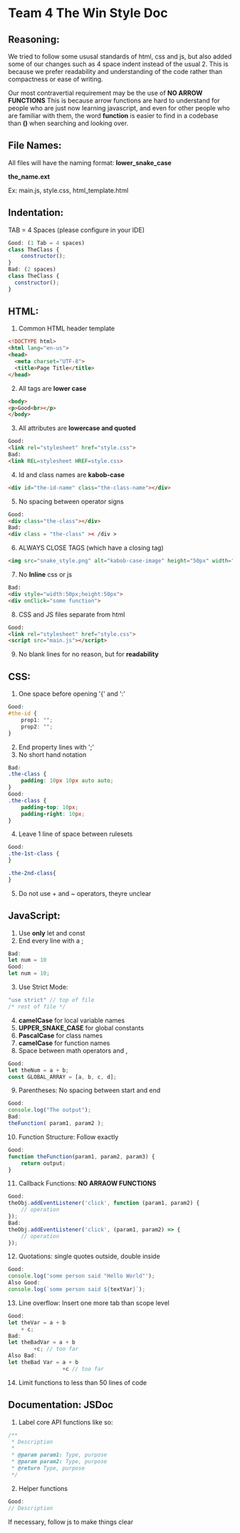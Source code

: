 # Team 4 The Win Style Doc

## Reasoning:

We tried to follow some ususal standards of html, css and js, but also added some of our 
changes such as 4 space indent instead of the usual 2. This is because we prefer readability
and understanding of the code rather than compactness or ease of writing.

Our most contravertial requirement may be the use of **NO ARROW FUNCTIONS**
This is because arrow functions are hard to understand for people who are just now learning
javascript, and even for other people who are familiar with them, the word **function** is
easier to find in a codebase than **()** when searching and looking over.

## File Names:

All files will have the naming format: <b>lower_snake_case</b>

<b>the_name.ext</b>

Ex: main.js, style.css, html_template.html

## Indentation:

TAB = 4 Spaces (please configure in your IDE)
```js
Good: (1 Tab = 4 spaces)
class TheClass {
    constructor();
}
Bad: (2 spaces)
class TheClass {
  constructor();
}
```

## HTML:
1. Common HTML header template
```html
<!DOCTYPE html>
<html lang="en-us">
<head>
  <meta charset="UTF-8">
  <title>Page Title</title>
</head>
```

2. All tags are <b>lower case</b>

```html
<body>
<p>Good<br></p>
</body>
```

3. All attributes are <b>lowercase and quoted</b>
```html
Good:
<link rel="stylesheet" href="style.css">
Bad:
<link REL=stylesheet HREF=style.css>
```

4. Id and class names are **kabob-case**
```html
<div id="the-id-name" class="the-class-name"></div>
```

5. No spacing between operator signs
```html
Good:
<div class="the-class"></div>
Bad:
<div class = "the-class" >< /div >
```

6. ALWAYS CLOSE TAGS (which have a closing tag)

```html
<img src="snake_style.png" alt="kabob-case-image" height="50px" width="100px">
```


7. No **Inline** css or js
```html
Bad:
<div style="width:50px;height:50px">
<div onClick="some function">
```

8. CSS and JS files separate from html
```html
Good: 
<link rel="stylesheet" href="style.css">
<script src="main.js"></script>
```

9. No blank lines for no reason, but for **readability**

## CSS:
1. One space before opening '{' and ':'
```css
Good:
#the-id {
    prop1: "";
    prop2: "";
}
```
2. End property lines with ';'
3. No short hand notation
```css
Bad:
.the-class {
    padding: 10px 10px auto auto;
}
Good:
.the-class {
    padding-top: 10px;
    padding-right: 10px;
}
```
4. Leave 1 line of space between rulesets
```css
Good:
.the-1st-class {
}

.the-2nd-class{
}
```
5. Do not use + and ~ operators, theyre unclear
   
## JavaScript:
1. Use **only** let and const
2. End every line with a ;
```js
Bad:
let num = 10
Good:
let num = 10;
```
3. Use Strict Mode:
```js
"use strict" // top of file
/* rest of file */
```
4. **camelCase** for local variable names
5. **UPPER_SNAKE_CASE** for global constants
6. **PascalCase** for class names
7. **camelCase** for function names
8. Space between math operators and ,
```js
Good:
let theNum = a + b;
const GLOBAL_ARRAY = [a, b, c, d];
```
9. Parentheses: No spacing between start and end
```js
Good:
console.log("The output");
Bad:
theFunction( param1, param2 );
```
10. Function Structure: Follow exactly
```js
Good:
function theFunction(param1, param2, param3) {
    return output;
}
```
11. Callback Functions: **NO ARRAOW FUNCTIONS**
```js
Good:
theObj.addEventListener('click', function (param1, param2) {
    // operation
});
Bad:
theObj.addEventListener('click', (param1, param2) => {
    // operation
});
```
12. Quotations: single quotes outside, double inside
```js
Good:
console.log('some person said "Hello World"');
Also Good:
console.log(`some person said ${textVar}`);
```
13. Line overflow: Insert one more tab than scope level
```js
Good:
let theVar = a + b
    + c;
Bad:
let theBadVar = a + b
        +c; // too far
Also Bad:
let theBad Var = a + b
                 +c // too far
```
14. Limit functions to less than 50 lines of code

## Documentation: JSDoc
1. Label core API functions like so:
```js
/**
 * Description
 *
 * @param param1: Type, purpose
 * @param param2: Type, purpose
 * @return Type, purpose
 */
```
2. Helper functions
```js
Good:
// Description
```
If necessary, follow js to make things clear
